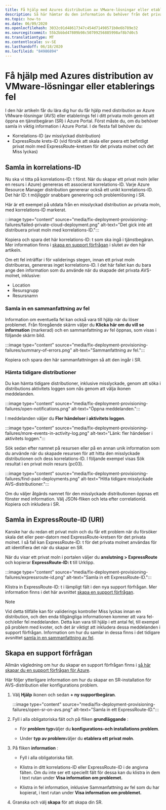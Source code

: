```yaml
---
title: Få hjälp med Azures distribution av VMware-lösningar eller etablerings fel
description: Så här hämtar du den information du behöver från det privata molnet i Azure VMware-lösningen (AVS) för att skicka en tjänstbegäran om AVS-distribution eller etablerings fel.
ms.topic: how-to
ms.date: 06/09/2020
ms.openlocfilehash: 3032c01d48617347c454d71498571b0e6b789e32
ms.sourcegitcommit: 55b2bbbd47809b98c50709256885998af8b7d0c5
ms.translationtype: MT
ms.contentlocale: sv-SE
ms.lasthandoff: 06/18/2020
ms.locfileid: "84986894"
---
```

# <a name="get-help-with-azure-vmware-solution-deployment-or-provisioning-failures"></a>Få hjälp med Azures distribution av VMware-lösningar eller etablerings fel

I den här artikeln får du lära dig hur du får hjälp med distribution av Azure VMware-lösningar (AVS) eller etablerings fel i ditt privata moln genom att öppna en tjänstbegäran (SR) i Azure Portal. Först måste du, om du behöver samla in viktig information i Azure Portal. I de flesta fall behöver du:

- Korrelations-ID (av misslyckad distribution)
- ExpressRoute krets-ID (vid försök att skala eller peera ett befintligt privat moln med ExpressRoute-kretsen för det privata molnet och det Miss lyckas)

## <a name="collect-the-correlation-id"></a>Samla in korrelations-ID
 
Nu ska vi titta på korrelations-ID: t först. När du skapar ett privat moln (eller en resurs i Azure) genereras ett associerat korrelations-ID. Varje Azure Resource Manager distribution genererar också ett unikt korrelations-ID. Det här ID: t möjliggör snabbare generering och problemlösning i SR. 
 
Här är ett exempel på utdata från en misslyckad distribution av privata moln, med korrelations-ID markerat.

:::image type="content" source="media/fix-deployment-provisioning-failures/failed-private-cloud-deployment.png" alt-text="Det gick inte att distribuera privat moln med korrelations-ID.":::

Kopiera och spara det här korrelations-ID: t som ska ingå i tjänstbegäran. Mer information finns i [skapa en support förfrågan](#create-your-support-request) i slutet av den här artikeln.

Om ett fel inträffar i för validerings stegen, innan ett privat moln distribueras, genereras inget korrelations-ID. I det här fallet kan du bara ange den information som du använde när du skapade det privata AVS-molnet, inklusive:

- Location
- Resursgrupp
- Resursnamn
 
### <a name="collect-a-summary-of-errors"></a>Samla in en sammanfattning av fel

Information om eventuella fel kan också vara till hjälp när du löser problemet. Från föregående skärm väljer du **Klicka här om du vill se information** (markerad) och en sammanfattning av fel öppnas, som visas i följande skärm bild.
 
 :::image type="content" source="media/fix-deployment-provisioning-failures/summary-of-errors.png" alt-text="Sammanfattning av fel.":::

Kopiera och spara den här sammanfattningen så att den ingår i SR.
 
### <a name="retrieve-past-deployments"></a>Hämta tidigare distributioner

Du kan hämta tidigare distributioner, inklusive misslyckade, genom att söka i distributions aktivitets loggen som nås genom att välja ikonen meddelanden.

:::image type="content" source="media/fix-deployment-provisioning-failures/open-notifications.png" alt-text="Öppna meddelanden.":::

I meddelanden väljer du **Fler händelser i aktivitets loggen**.

:::image type="content" source="media/fix-deployment-provisioning-failures/more-events-in-activity-log.png" alt-text="Länk: fler händelser i aktivitets loggen.":::

Sök sedan efter namnet på resursen eller på en annan unik information som du använde när du skapade resursen för att hitta den misslyckade distributionen och dess korrelations-ID. I följande exempel visas Sök resultat i en privat moln resurs (pc03).
 
:::image type="content" source="media/fix-deployment-provisioning-failures/find-past-deployments.png" alt-text="Hitta tidigare misslyckade AVS-distributioner.":::
 
Om du väljer åtgärds namnet för den misslyckade distributionen öppnas ett fönster med information. Välj JSON-fliken och leta efter correlationId. Kopiera och inkludera i SR. 
 
## <a name="collect-the-expressroute-id-uri"></a>Samla in ExpressRoute-ID (URI)
 
Kanske har du redan ett privat moln och du får ett problem när du försöker skala det eller peer-datorn med ExpressRoute-kretsen för det privata molnet. I så fall kan ExpressRoute-ID: t för det privata molnet användas för att identifiera det när du skapar en SR.

När du visar ett privat moln i portalen väljer du **anslutning > ExpressRoute** och kopierar **ExpressRoute-ID: t** till Urklipp.
 
:::image type="content" source="media/fix-deployment-provisioning-failures/expressroute-id.png" alt-text="Samla in ett ExpressRoute-ID."::: 
 
Klistra in ExpressRoute-ID: t i lämpligt fält i den nya support förfrågan. Mer information finns i det här avsnittet [skapa en support förfrågan](#create-your-support-request).
 
> [!NOTE]
> Vid detta tillfälle kan för validerings kontroller Miss lyckas innan en distribution, och den enda tillgängliga informationen kommer att vara fel-och/eller fel meddelanden. Detta kan vara till hjälp i ett antal fel, till exempel på problem med kvoter, och det är viktigt att inkludera dessa meddelanden i support förfrågan. Information om hur du samlar in dessa finns i det tidigare avsnittet [samla in en sammanfattning av fel](#collect-a-summary-of-errors).

## <a name="create-your-support-request"></a>Skapa en support förfrågan

Allmän vägledning om hur du skapar en support förfrågan finns i [så här skapar du en support förfrågan för Azure](https://docs.microsoft.com/azure/azure-portal/supportability/how-to-create-azure-support-request). 

Här följer ytterligare information om hur du skapar en SR-installation för AVS-distribution eller konfigurations problem.

1. Välj **Hjälp** ikonen och sedan **+ ny supportbegäran**.

    :::image type="content" source="media/fix-deployment-provisioning-failures/open-sr-on-avs.png" alt-text="Samla in ett ExpressRoute-ID.":::

2. Fyll i alla obligatoriska fält och på fliken **grundläggande** :

    - För **problem typ**väljer du **konfigurations-och installations problem**.

    - Under **typ av problem**väljer du **etablera ett privat moln**.

3. På fliken **information** :

    - Fyll i alla obligatoriska fält.

    - Klistra in ditt korrelations-ID eller ExpressRoute-ID i de angivna fälten. Om du inte ser ett speciellt fält för dessa kan du klistra in dem i text rutan under **Visa information om problemet.**

    - Klistra in fel information, inklusive Sammanfattning av fel som du har kopierat, i text rutan under **Visa information om problemet.**

4. Granska och välj **skapa** för att skapa din SR.
